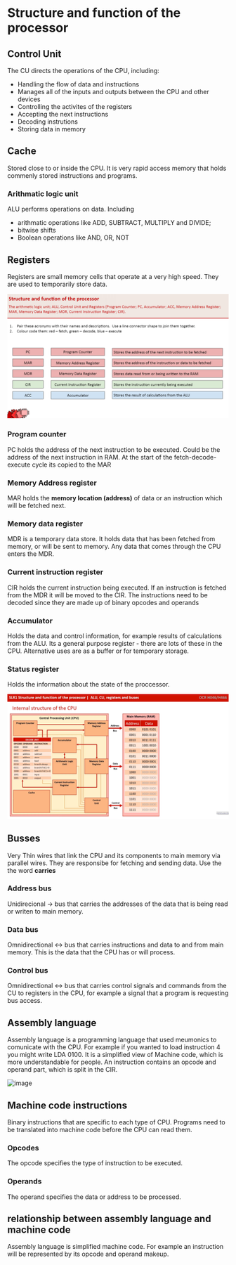 # Structure and function of the processor

## Control Unit
The CU directs the operations of the CPU, including:
- Handling the flow of data and instructions
- Manages all of the inputs and outputs between the CPU and other devices
- Controlling the activites of the registers
- Accepting the next instructions
- Decoding instrutions 
- Storing data in memory

## Cache 
Stored close to or inside the CPU. It is very rapid access memory that holds commenly stored instructions and programs.

### Arithmatic logic unit
ALU performs operations on data. Including 
- arithmatic operations like ADD, SUBTRACT, MULTIPLY and DIVIDE;
- bitwise shifts
- Boolean operations like AND, OR, NOT

## Registers
Registers are small memory cells that operate at a very high speed. They are used to temporarily store data.

<img src="https://raw.githubusercontent.com/JachymT/a-level-cs-blog/main/Computer%20Systems/1.1/1.1.1/images/1.PNG">

### Program counter
PC holds the address of the next instruction to be executed. Could be the address of the next instruction in RAM. At the start of the fetch-decode-execute cycle its copied to the MAR

### Memory Address register
MAR holds the **memory location (address)** of data or an instruction which will be fetched next.

### Memory data register
MDR is a temporary data store. It holds data that has been fetched from memory, or will be sent to memory. Any data that comes through the CPU enters the MDR.

### Current instruction register
CIR holds the current instruction being executed. If an instruction is fetched from the MDR it will be moved to the CIR. The instructions need to be decoded since they are made up of binary opcodes and operands

### Accumulator
Holds the data and control information, for example results of calculations from the ALU. Its a general purpose register - there are lots of these in the CPU. Alternative uses are as a buffer or for temporary storage.

### Status register 
Holds the information about the state of the proccessor.

<img src="https://raw.githubusercontent.com/JachymT/a-level-cs-blog/main/Computer%20Systems/1.1/1.1.1/images/2.png">

## Busses
Very Thin wires that link the CPU and its components to main memory via parallel wires. They are responsibe for fetching and sending data. Use the the word **carries**

### Address bus
Unidirecional -> bus that carries the addresses of the data that is being read or writen to main memory.

### Data bus
Omnidirectional <-> bus that carries instructions and data to and from main memory. This is the data that the CPU has or will process.

### Control bus
Omnidirectional <-> bus that carries control signals and commands from the CU to registers in the CPU, for example a signal that a program is requesting bus access. 

## Assembly language
Assembly language is a programming language that used meumonics to comunicate with the CPU. For example if you wanted to load instruction 4 you might write LDA 0100. It is a simplified view of Machine code, which is more understandable for people. An instruction contains an opcode and operand part, which is split in the CIR. 

![image](https://user-images.githubusercontent.com/72783315/134294302-d090fc27-01a9-49d5-b2ce-8327e0010369.png)

## Machine code instructions
Binary instructions that are specific to each type of CPU. Programs need to be translated into machine code before the CPU can read them.
### Opcodes
The opcode specifies the type of instruction to be executed.

### Operands
The operand specifies the data or address to be processed.

## relationship between assembly language and machine code
Assembly language is simplified machine code. For example an instruction will be represented by its opcode and operand makeup.
